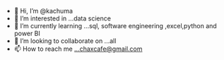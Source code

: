 - 👋 Hi, I’m @kachuma
- 👀 I’m interested in ...data science
- 🌱 I’m currently learning ...sql, software engineering ,excel,python and power BI
- 💞️ I’m looking to collaborate on ...all
- 📫 How to reach me ...chaxcafe@gmail.com

<!---
kachuma/kachuma is a ✨ special ✨ repository because its `README.md` (this file) appears on your GitHub profile.
You can click the Preview link to take a look at your changes.
--->
